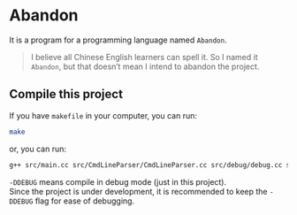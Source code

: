 # Abandon
It is a program for a programming language named `Abandon`.
> I believe all Chinese English learners can spell it. So I named it `Abandon`, but that doesn’t mean I intend to abandon the project.

## Compile this project
If you have `makefile` in your computer, you can run:
``` bash
make
```
or, you can run:
``` bash
g++ src/main.cc src/CmdLineParser/CmdLineParser.cc src/debug/debug.cc src/FileManager/FileManager.cc src/Lexer/Lexer.cc src/Lexer/signToken.cc src/PointerManager/PointerManager.cc src/SayError/SayError.cc src/Token/Token.cc src/Tree/Tree.cc -o abandon -std=c++11
```
`-DDEBUG` means compile in debug mode (just in this project).  
Since the project is under development, it is recommended to keep the `-DDEBUG` flag for ease of debugging.